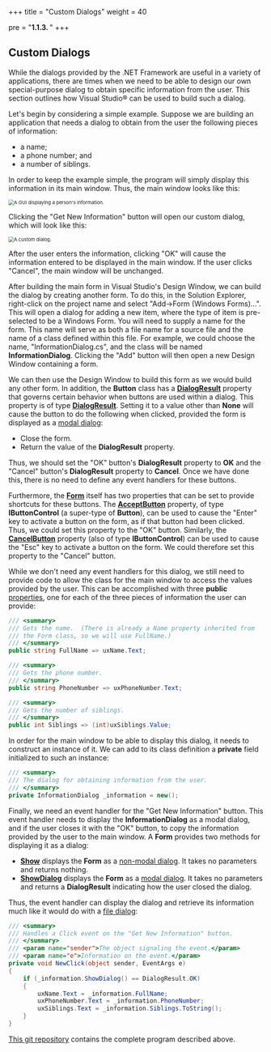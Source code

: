 +++
title = "Custom Dialogs"
weight = 40

pre = "<b>1.1.3. </b>"
+++

## Custom Dialogs

While the dialogs provided by the .NET Framework are useful in a variety of applications, there are times when we need to be able to design our own special-purpose dialog to obtain specific information from the user. This section outlines how Visual Studio® can be used to build such a dialog.

Let's begin by considering a simple example. Suppose we are building an application that needs a dialog to obtain from the user the following pieces of information:

- a name;
- a phone number; and
- a number of siblings.

In order to keep the example simple, the program will simply display this information in its main window. Thus, the main window looks like this:

<img src="custom-dialog-main.jpg" alt="A GUI displaying a person's information." style="zoom:67%;" />

Clicking the "Get New Information" button will open our custom dialog, which will look like this:

<img src="custom-dialog.jpg" alt="A custom dialog." style="zoom:67%;" />

After the user enters the information, clicking "OK" will cause the information entered to be displayed in the main window. If the user clicks "Cancel", the main window will be unchanged.

After building the main form in Visual Studio's Design Window, we can build the dialog by creating another form. To do this, in the Solution Explorer, right-click on the project name and select "Add->Form (Windows Forms)...". This will open a dialog for adding a new item, where the type of item is pre-selected to be a Windows Form. You will need to supply a name for the form. This name will serve as both a file name for a source file and the name of a class defined within this file. For example, we could choose the name, "InformationDialog.cs", and the class will be named **InformationDialog**. Clicking the "Add" button will then open a new Design Window containing a form.

We can then use the Design Window to build this form as we would build any other form. In addition, the **Button** class has a [**DialogResult**](https://learn.microsoft.com/en-us/dotnet/api/system.windows.forms.button.dialogresult?view=windowsdesktop-6.0#system-windows-forms-button-dialogresult) property that governs certain behavior when buttons are used within a dialog. This property is of type [**DialogResult**](https://learn.microsoft.com/en-us/dotnet/api/system.windows.forms.dialogresult?view=windowsdesktop-6.0). Setting it to a value other than **None** will cause the button to do the following when clicked, provided the form is displayed as a [modal dialog](/io/dialogs):

  - Close the form.
  - Return the value of the **DialogResult** property.

Thus, we should set the "OK" button's **DialogResult** property to **OK** and the "Cancel" button's **DialogResult** property to **Cancel**. Once we have done this, there is no need to define any event handlers for these buttons.

Furthermore, the [**Form**](https://learn.microsoft.com/en-us/dotnet/api/system.windows.forms.form?view=windowsdesktop-6.0) itself has two properties that can be set to provide shortcuts for these buttons. The [**AcceptButton**](https://learn.microsoft.com/en-us/dotnet/api/system.windows.forms.form.acceptbutton?view=windowsdesktop-6.0#system-windows-forms-form-acceptbutton) property, of type **IButtonControl** (a super-type of **Button**), can be used to cause the "Enter" key to activate a button on the form, as if that button had been clicked. Thus, we could set this property to the "OK" button. Similarly, the [**CancelButton**](https://learn.microsoft.com/en-us/dotnet/api/system.windows.forms.form.cancelbutton?view=windowsdesktop-6.0#system-windows-forms-form-cancelbutton) property (also of type **IButtonControl**) can be used to cause the "Esc" key to activate a button on the form. We could therefore set this property to the "Cancel" button.

While we don't need any event handlers for this dialog, we still need to provide code to allow the class for the main window to access the values provided by the user. This can be accomplished with three **public** [properties](/appendix/syntax/properties), one for each of the three pieces of information the user can provide:

```C#
/// <summary>
/// Gets the name.  (There is already a Name property inherited from
/// the Form class, so we will use FullName.)
/// </summary>
public string FullName => uxName.Text;

/// <summary>
/// Gets the phone number.
/// </summary>
public string PhoneNumber => uxPhoneNumber.Text;

/// <summary>
/// Gets the number of siblings.
/// </summary>
public int Siblings => (int)uxSiblings.Value;
```

In order for the main window to be able to display this dialog, it needs to construct an instance of it. We can add to its class definition a **private** field initialized to such an instance:

```C#
/// <summary>
/// The dialog for obtaining information from the user.
/// </summary>
private InformationDialog _information = new();
```

Finally, we need an event handler for the "Get New Information" button. This event handler needs to display the **InformationDialog** as a modal dialog, and if the user closes it with the "OK" button, to copy the information provided by the user to the main window. A **Form** provides two methods for displaying it as a dialog:

- [**Show**](https://learn.microsoft.com/en-us/dotnet/api/system.windows.forms.control.show?view=windowsdesktop-6.0#system-windows-forms-control-show) displays the **Form** as a [non-modal dialog](/io/dialogs). It takes no parameters and returns nothing.
- [**ShowDialog**](https://learn.microsoft.com/en-us/dotnet/api/system.windows.forms.form.showdialog?view=windowsdesktop-6.0#system-windows-forms-form-showdialog) displays the **Form** as a [modal dialog](/io/dialogs). It takes no parameters and returns a **DialogResult** indicating how the user closed the dialog.

Thus, the event handler can display the dialog and retrieve its information much like it would do with a [file dialog](/io/dialogs/file-dialogs):

```C#
/// <summary>
/// Handles a Click event on the "Get New Information" button.
/// </summary>
/// <param name="sender">The object signaling the event.</param>
/// <param name="e">Information on the event.</param>
private void NewClick(object sender, EventArgs e)
{
    if (_information.ShowDialog() == DialogResult.OK)
    {
        uxName.Text = _information.FullName;
        uxPhoneNumber.Text = _information.PhoneNumber;
        uxSiblings.Text = _information.Siblings.ToString();
    }
}
```

[This git repository](https://classroom.github.com/a/1a_tmRBS) contains the complete program described above.
